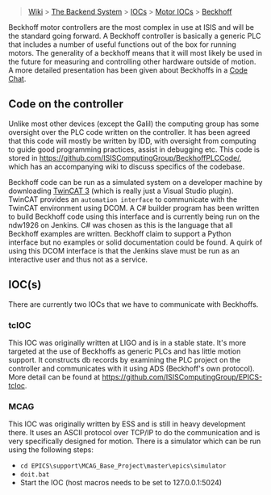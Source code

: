 > [Wiki](Home) > [The Backend System](The-Backend-System) > [IOCs](IOCs) > [Motor IOCs](Motor-IOCs) > [Beckhoff](Beckhoff)

Beckhoff motor controllers are the most complex in use at ISIS and will be the standard going forward. A Beckhoff controller is basically a generic PLC that includes a number of useful functions out of the box for running motors. The generality of a beckhoff means that it will most likely be used in the future for measuring and controlling other hardware outside of motion. A more detailed presentation has been given about Beckhoffs in a [Code Chat](Code-Chat).

## Code on the controller
Unlike most other devices (except the Galil) the computing group has some oversight over the PLC code written on the controller. It has been agreed that this code will mostly be written by IDD, with oversight from computing to guide good programming practices, assist in debugging etc. This code is stored in https://github.com/ISISComputingGroup/BeckhoffPLCCode/, which has an accompanying wiki to discuss specifics of the codebase.

Beckhoff code can be run as a simulated system on a developer machine by downloading [TwinCAT 3](https://infosys.beckhoff.com/english.php?content=../content/1033/tcinfosys3/html/startpage.htm&id=) (which is really just a Visual Studio plugin). TwinCAT provides an `automation interface` to communicate with the TwinCAT environment using DCOM. A C# builder program has been written to build Beckhoff code using this interface and is currently being run on the ndw1926 on Jenkins. C# was chosen as this is the language that all Beckhoff examples are written. Beckhoff claim to support a Python interface but no examples or solid documentation could be found. A quirk of using this DCOM interface is that the Jenkins slave must be run as an interactive user and thus not as a service.

## IOC(s)

There are currently two IOCs that we have to communicate with Beckhoffs.

### tcIOC

This IOC was originally written at LIGO and is in a stable state. It's more targeted at the use of Beckhoffs as generic PLCs and has little motion support. It constructs db records by examining the PLC project on the controller and communicates with it using ADS (Beckhoff's own protocol). More detail can be found at https://github.com/ISISComputingGroup/EPICS-tcIoc.

### MCAG

This IOC was originally written by ESS and is still in heavy development there. It uses an ASCII protocol over TCP/IP to do the communication and is very specifically designed for motion. There is a simulator which can be run using the following steps:

- `cd EPICS\support\MCAG_Base_Project\master\epics\simulator`
- `doit.bat`
- Start the IOC (host macros needs to be set to 127.0.0.1:5024)


